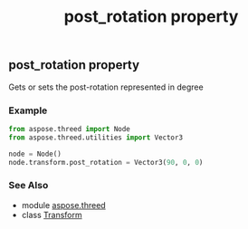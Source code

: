 ﻿---
title: post_rotation property
second_title: Aspose.3D for Python via .NET API References
description: 
type: docs
weight: 210
url: /python-net/aspose.threed/transform/post_rotation/
is_root: false
---

## post_rotation property


Gets or sets the post-rotation represented in degree

### Example 


```python
from aspose.threed import Node
from aspose.threed.utilities import Vector3

node = Node()
node.transform.post_rotation = Vector3(90, 0, 0)

```

### See Also
* module [aspose.threed](../../)
* class [Transform](/3d/python-net/aspose.threed/transform)
